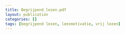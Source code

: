 ```yaml
---
title: Begrijpend_lezen.pdf
layout: publication
categories: []
tags: [begrijpend lezen, leesmotivatie, vrij lezen]
---
```

